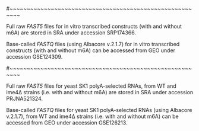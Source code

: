 #~~~~~~~~~~~~~~~~~~~~~~~~~~~~~~~~~~~~~~~~~~~~~~~~~~~~~~~~~

Full raw *FAST5* files for in vitro transcribed constructs (with and without m6A) are stored in SRA under accession SRP174366.


Base-called *FASTQ* files (using Albacore v.2.1.7) for in vitro transcribed constructs (with and without m6A) can be accessed from GEO under accession GSE124309.


#~~~~~~~~~~~~~~~~~~~~~~~~~~~~~~~~~~~~~~~~~~~~~~~~~~~~~~~~~

Full raw *FAST5* files for yeast SK1 polyA-selected RNAs, from WT and ime4∆ strains (i.e. with and without m6A) are stored in SRA under accession PRJNA521324.


Base-called *FASTQ* files for yeast SK1 polyA-selected RNAs (using Albacore v.2.1.7), from WT and ime4∆ strains (i.e. with and without m6A) can be accessed from GEO under accession GSE126213.

